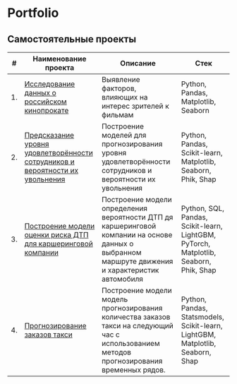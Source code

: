 # Portfolio

## Самостоятельные проекты


| #    | Наименование проекта                | Описание                                                     | Стек                                                         |
| ---- | ------------------------------------------------------------ | ------------------------------------------------------------ | ------------------------------------------------------------ |
| 1.   | [Исследование данных о российском кинопрокате](Movies%20database/) | Выявление факторов, влияющих на интерес зрителей к фильмам | Python, Pandas, Matplotlib, Seaborn |
| 2.   | [Предсказание уровня удовлетворённости сотрудников и вероятности их увольнения](HR%20forecasting/) | Построение моделей для прогнозирования уровня удовлетворённости сотрудников и вероятности их увольнения | Python, Pandas, Scikit-learn, Matplotlib, Seaborn, Phik, Shap |
| 3.   | [Построение модели оценки риска ДТП для каршеринговой компании](Traffic%20accidents/) | Построение модели определения вероятности ДТП дя каршеринговой компании на основе данных о выбранном маршруте движения и характеристик автомобиля | Python, SQL, Pandas, Scikit-learn, LightGBM, PyTorch, Matplotlib, Seaborn, Phik, Shap |
| 4.   | [Прогнозирование заказов такси](Order%20forecasting/) | Построение модели модель прогнозирования количества заказов такси на следующий час с использованием методов прогнозирования временных рядов. | Python, Pandas, Statsmodels, Scikit-learn, LightGBM, Matplotlib, Seaborn, Shap |
